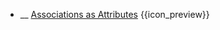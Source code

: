 * __ [Associations as Attributes]({{baseUrl}}/uml/classDiagrams/associationsAsAttributes) <trigger for="pop:classDiagrams-associationsAsAttributes-preview">{{icon_preview}}</trigger>

<popover id="pop:classDiagrams-associationsAsAttributes-preview" header="{{icon_preview}} Associations as Attributes" placement="right">
  <div slot="content">
    <include src=".\preview.md" />
  </div>
</popover>
